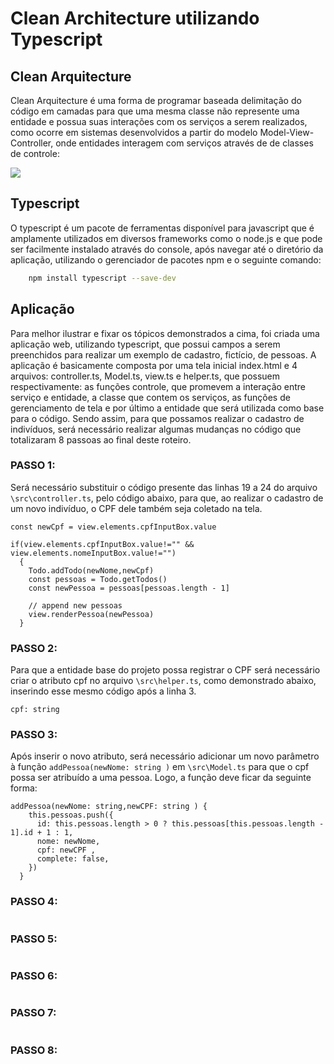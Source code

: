 # Clean Architecture utilizando Typescript
## Clean Arquitecture
Clean Arquitecture é uma forma de programar baseada delimitação do código
em camadas para que uma mesma classe não represente uma entidade e possua 
suas interações com os serviços a serem realizados, como ocorre em sistemas 
desenvolvidos a partir do modelo Model-View-Controller, onde entidades interagem com 
serviços através de de classes de controle:

![](https://blog.cleancoder.com/uncle-bob/images/2012-08-13-the-clean-architecture/CleanArchitecture.jpg)

## Typescript
O typescript é um pacote de ferramentas disponível para javascript que é amplamente 
utilizados em diversos frameworks como o node.js e que pode ser facilmente instalado 
através do console, após navegar até o diretório da aplicação, utilizando o gerenciador
de pacotes npm e o seguinte comando:
```sh
    npm install typescript --save-dev
```

## Aplicação
Para melhor ilustrar e fixar os tópicos demonstrados a cima, foi criada uma aplicação web, 
utilizando typescript, que possui campos a serem preenchidos para realizar um exemplo de 
cadastro, fictício, de pessoas.
A aplicação é basicamente composta por uma tela inicial index.html e 4 arquivos: 
controller.ts, Model.ts, view.ts e helper.ts, que possuem respectivamente: as funções controle, 
que promevem a interação entre serviço e entidade, a classe que contem os serviços, as funções de 
gerenciamento de tela e por último a entidade que será utilizada como base para o código.
Sendo assim, para que possamos realizar o cadastro de indivíduos, será necessário realizar algumas
mudanças no código que totalizaram 8 passoas ao final deste roteiro.

### PASSO 1:
Será necessário substituir o código presente das linhas 19 a 24 do arquivo ```\src\controller.ts```, 
pelo código abaixo, para que, ao realizar o cadastro de um novo indivíduo, o CPF dele também seja 
coletado na tela.
```
const newCpf = view.elements.cpfInputBox.value 
  
if(view.elements.cpfInputBox.value!="" && view.elements.nomeInputBox.value!="")
  {
    Todo.addTodo(newNome,newCpf)
    const pessoas = Todo.getTodos()
    const newPessoa = pessoas[pessoas.length - 1]

    // append new pessoas
    view.renderPessoa(newPessoa)
  }
```
### PASSO 2:
Para que a entidade base do projeto possa registrar o CPF será necessário criar o atributo cpf 
no arquivo ```\src\helper.ts```, como demonstrado abaixo, inserindo esse mesmo código após a linha 3.
```
cpf: string
```
### PASSO 3:
Após inserir o novo atributo, será necessário adicionar um novo parâmetro à função ```addPessoa(newNome: string )``` 
 em ```\src\Model.ts``` para que o cpf possa ser atribuído a uma pessoa. Logo, a função deve ficar da seguinte forma:
```
addPessoa(newNome: string,newCPF: string ) {
    this.pessoas.push({
      id: this.pessoas.length > 0 ? this.pessoas[this.pessoas.length - 1].id + 1 : 1,
      nome: newNome,
      cpf: newCPF ,
      complete: false,
    })
  }
```
### PASSO 4:
```
```
### PASSO 5:
```
```
### PASSO 6:
```
```
### PASSO 7:
```
```
### PASSO 8:
```
```

